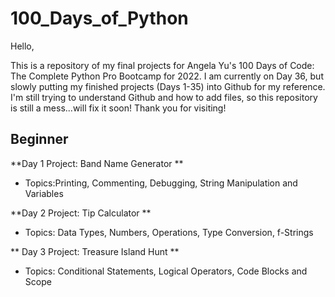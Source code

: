 # 100_Days_of_Python

Hello,

This is a repository of my final projects for Angela Yu's 100 Days of Code: The Complete Python Pro Bootcamp for 2022.
I am currently on Day 36, but slowly putting my finished projects (Days 1-35) into Github for my reference.
I'm still trying to understand Github and how to add files, so this repository is still a mess...will fix it soon!
Thank you for visiting!



## Beginner
**Day 1 Project: Band Name Generator **
- Topics:Printing, Commenting, Debugging, String Manipulation and Variables

**Day 2 Project: Tip Calculator **
- Topics: Data Types, Numbers, Operations, Type Conversion, f-Strings

** Day 3 Project: Treasure Island Hunt **
- Topics: Conditional Statements, Logical Operators, Code Blocks and Scope


